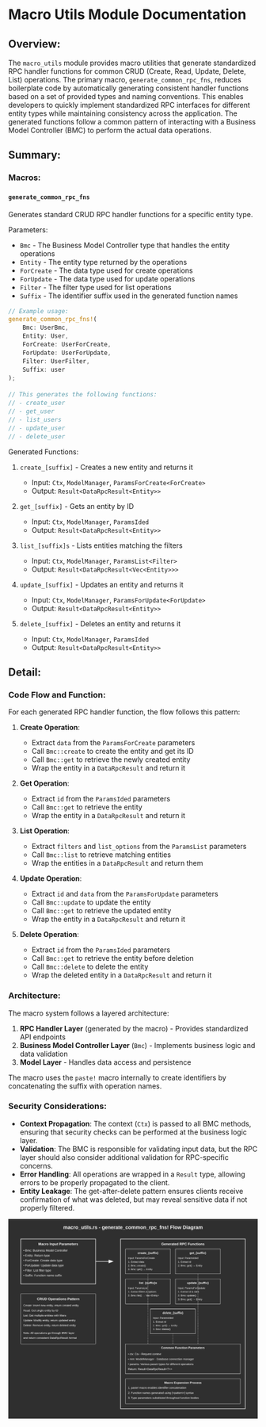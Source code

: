 # Macro Utils Module Documentation

## Overview:

The `macro_utils` module provides macro utilities that generate standardized RPC handler functions for common CRUD (Create, Read, Update, Delete, List) operations. The primary macro, `generate_common_rpc_fns`, reduces boilerplate code by automatically generating consistent handler functions based on a set of provided types and naming conventions. This enables developers to quickly implement standardized RPC interfaces for different entity types while maintaining consistency across the application. The generated functions follow a common pattern of interacting with a Business Model Controller (BMC) to perform the actual data operations.

## Summary:

### Macros:

#### `generate_common_rpc_fns`

Generates standard CRUD RPC handler functions for a specific entity type.

Parameters:
- `Bmc` - The Business Model Controller type that handles the entity operations
- `Entity` - The entity type returned by the operations
- `ForCreate` - The data type used for create operations
- `ForUpdate` - The data type used for update operations
- `Filter` - The filter type used for list operations
- `Suffix` - The identifier suffix used in the generated function names

```rust
// Example usage:
generate_common_rpc_fns!(
    Bmc: UserBmc,
    Entity: User,
    ForCreate: UserForCreate,
    ForUpdate: UserForUpdate,
    Filter: UserFilter,
    Suffix: user
);

// This generates the following functions:
// - create_user
// - get_user
// - list_users
// - update_user
// - delete_user
```

Generated Functions:

1. `create_[suffix]` - Creates a new entity and returns it
   - Input: `Ctx`, `ModelManager`, `ParamsForCreate<ForCreate>`
   - Output: `Result<DataRpcResult<Entity>>`

2. `get_[suffix]` - Gets an entity by ID
   - Input: `Ctx`, `ModelManager`, `ParamsIded`
   - Output: `Result<DataRpcResult<Entity>>`

3. `list_[suffix]s` - Lists entities matching the filters
   - Input: `Ctx`, `ModelManager`, `ParamsList<Filter>`
   - Output: `Result<DataRpcResult<Vec<Entity>>>`

4. `update_[suffix]` - Updates an entity and returns it
   - Input: `Ctx`, `ModelManager`, `ParamsForUpdate<ForUpdate>`
   - Output: `Result<DataRpcResult<Entity>>`

5. `delete_[suffix]` - Deletes an entity and returns it
   - Input: `Ctx`, `ModelManager`, `ParamsIded`
   - Output: `Result<DataRpcResult<Entity>>`

## Detail:

### Code Flow and Function:

For each generated RPC handler function, the flow follows this pattern:

1. **Create Operation**:
   - Extract `data` from the `ParamsForCreate` parameters
   - Call `Bmc::create` to create the entity and get its ID
   - Call `Bmc::get` to retrieve the newly created entity
   - Wrap the entity in a `DataRpcResult` and return it

2. **Get Operation**:
   - Extract `id` from the `ParamsIded` parameters
   - Call `Bmc::get` to retrieve the entity
   - Wrap the entity in a `DataRpcResult` and return it

3. **List Operation**:
   - Extract `filters` and `list_options` from the `ParamsList` parameters
   - Call `Bmc::list` to retrieve matching entities
   - Wrap the entities in a `DataRpcResult` and return them

4. **Update Operation**:
   - Extract `id` and `data` from the `ParamsForUpdate` parameters
   - Call `Bmc::update` to update the entity
   - Call `Bmc::get` to retrieve the updated entity
   - Wrap the entity in a `DataRpcResult` and return it

5. **Delete Operation**:
   - Extract `id` from the `ParamsIded` parameters
   - Call `Bmc::get` to retrieve the entity before deletion
   - Call `Bmc::delete` to delete the entity
   - Wrap the deleted entity in a `DataRpcResult` and return it

### Architecture:

The macro system follows a layered architecture:
1. **RPC Handler Layer** (generated by the macro) - Provides standardized API endpoints
2. **Business Model Controller Layer** (`Bmc`) - Implements business logic and data validation
3. **Model Layer** - Handles data access and persistence

The macro uses the `paste!` macro internally to create identifiers by concatenating the suffix with operation names.

### Security Considerations:

- **Context Propagation**: The context (`Ctx`) is passed to all BMC methods, ensuring that security checks can be performed at the business logic layer.
- **Validation**: The BMC is responsible for validating input data, but the RPC layer should also consider additional validation for RPC-specific concerns.
- **Error Handling**: All operations are wrapped in a `Result` type, allowing errors to be properly propagated to the client.
- **Entity Leakage**: The get-after-delete pattern ensures clients receive confirmation of what was deleted, but may reveal sensitive data if not properly filtered.

![Macro Utils Flow](images/macro_utils.svg)
